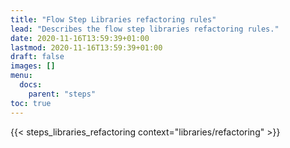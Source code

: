 ```yaml
---
title: "Flow Step Libraries refactoring rules"
lead: "Describes the flow step libraries refactoring rules."
date: 2020-11-16T13:59:39+01:00
lastmod: 2020-11-16T13:59:39+01:00
draft: false
images: []
menu:
  docs:
    parent: "steps"
toc: true
---
```


{{< steps_libraries_refactoring context="libraries/refactoring" >}}
